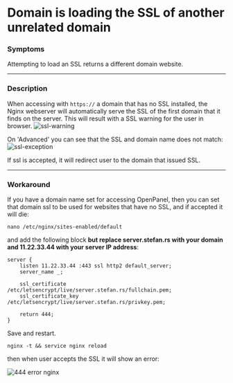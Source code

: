 # Domain is loading the SSL of another unrelated domain

### Symptoms
Attempting to load an SSL returns a different domain website.

---

### Description 
When accessing with `https://` a domain that has no SSL installed, the Nginx webserver will automatically serve the SSL of the first domain that it finds on the server. This will result with a SSL warning for the user in browser.
![ssl-warning](https://i.postimg.cc/dV9FTBN2/prva.png)

On 'Advanced' you can see that the SSL and domain name does not match:
![ssl-exception](https://i.postimg.cc/dVFv1X6Q/druga.png)

 If ssl is accepted, it will redirect user to the domain that issued SSL.

---

### Workaround

If you have a domain name set for accessing OpenPanel, then you can set that domain ssl to be used for websites that have no SSL, and if accepted it will die:

```
nano /etc/nginx/sites-enabled/default
```

and add the following block **but replace server.stefan.rs with your domain and 11.22.33.44 with your server IP address**:
```
server {
    listen 11.22.33.44 :443 ssl http2 default_server;
    server_name _;

    ssl_certificate /etc/letsencrypt/live/server.stefan.rs/fullchain.pem;
    ssl_certificate_key /etc/letsencrypt/live/server.stefan.rs/privkey.pem;

    return 444;
}
```

Save and restart.
```
nginx -t && service nginx reload
```

then when user accepts the SSL it will show an error:

![444 error nginx](https://i.postimg.cc/02Yjc7HQ/treca.png)
